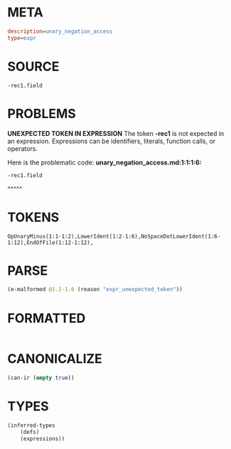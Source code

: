 # META
~~~ini
description=unary_negation_access
type=expr
~~~
# SOURCE
~~~roc
-rec1.field
~~~
# PROBLEMS
**UNEXPECTED TOKEN IN EXPRESSION**
The token **-rec1** is not expected in an expression.
Expressions can be identifiers, literals, function calls, or operators.

Here is the problematic code:
**unary_negation_access.md:1:1:1:6:**
```roc
-rec1.field
```
^^^^^


# TOKENS
~~~zig
OpUnaryMinus(1:1-1:2),LowerIdent(1:2-1:6),NoSpaceDotLowerIdent(1:6-1:12),EndOfFile(1:12-1:12),
~~~
# PARSE
~~~clojure
(e-malformed @1.1-1.6 (reason "expr_unexpected_token"))
~~~
# FORMATTED
~~~roc

~~~
# CANONICALIZE
~~~clojure
(can-ir (empty true))
~~~
# TYPES
~~~clojure
(inferred-types
	(defs)
	(expressions))
~~~
